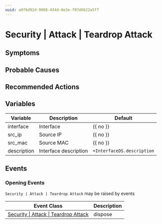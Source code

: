 ```yaml
---
uuid: a0f6d92d-9988-434d-8e3e-f07d6622a5f7
---
```

# Security | Attack | Teardrop Attack

## Symptoms

## Probable Causes

## Recommended Actions

## Variables

| Variable    | Description           | Default                    |
| ----------- | --------------------- | -------------------------- |
| interface   | Interface             | {{ no }}                   |
| src_ip      | Source IP             | {{ no }}                   |
| src_mac     | Source MAC            | {{ no }}                   |
| description | Interface description | `=InterfaceDS.description` |

## Events

### Opening Events
`Security | Attack | Teardrop Attack` may be raised by events

| Event Class                                                                                            | Description |
| ------------------------------------------------------------------------------------------------------ | ----------- |
| [Security \| Attack \| Teardrop Attack](../event-classes-reference/security/attack/teardrop-attack.md) | dispose     |
